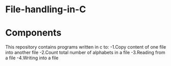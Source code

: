 # File-handling-in-C
# Components
 This repository contains programs written in c to:
-1.Copy content of one file into another file
-2.Count total number of alphabets in a file
-3.Reading from a file
-4.Writing into a file
